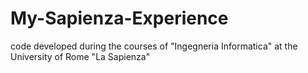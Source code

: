 # My-Sapienza-Experience
code developed during the courses of "Ingegneria Informatica" at the University of Rome "La Sapienza"
